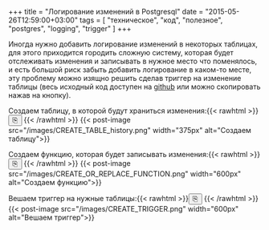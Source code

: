 +++
title = "Логирование изменений в Postgresql"
date = "2015-05-26T12:59:00+03:00"
tags = [
    "техническое",
    "код",
    "полезное",
    "postgres",
    "logging",
    "trigger"
]
+++

Иногда нужно добавить логирование изменений в некоторых таблицах, для этого приходится городить сложную систему, которая будет отслеживать изменения и записывать в нужное место что поменялось, и есть большой риск забыть добавить логирование в каком-то месте, эту проблему можно изящно решить сделав триггер на изменение таблицы (весь исходный код доступен на [github](https://gist.github.com/ad/24b606793aa73e8fd5bf1fe4a89c9507) или можно скопировать нажав на кнопку).

<!--more-->

<!-- https://carbon.now.sh/?bg=rgba%28171%2C+184%2C+195%2C+1%29&t=lucario&wt=none&l=sql&ds=false&dsyoff=20px&dsblur=68px&wc=true&wa=false&pv=0px&ph=0px&ln=true&fl=1&fm=Hack&fs=10.5px&lh=133%25&si=false&es=2x&wm=false&code=CREATE%2520OR%2520REPLACE%2520FUNCTION%2520change_trigger%28%29%2520RETURNS%2520trigger%2520AS%2520%2524%2524%250ABEGIN%250A%2520%2520IF%2520TG_OP%2520%253D%2520%27INSERT%27%250A%2520%2520%2520%2520THEN%250A%2520%2520%2520%2520%2520%2520INSERT%2520INTO%2520history%2520%28tabname%252C%2520schemaname%252C%2520operation%252C%2520new_val%252C%2520item_id%29%250A%2520%2520%2520%2520%2520%2520VALUES%2520%28TG_RELNAME%252C%2520TG_TABLE_SCHEMA%252C%2520TG_OP%252C%2520row_to_json%28NEW%29%252C%2520NEW.id%29%253B%250A%2520%2520%2520%2520%2520%2520RETURN%2520NEW%253B%250AELSIF%2520TG_OP%2520%253D%2520%27UPDATE%27%250A%2520%2520THEN%250A%2520%2520%2520%2520INSERT%2520INTO%2520history%2520%28tabname%252C%2520schemaname%252C%2520operation%252C%2520new_val%252C%2520old_val%252C%2520item_id%29%250A%2520%2520%2520%2520VALUES%2520%28TG_RELNAME%252C%2520TG_TABLE_SCHEMA%252C%2520TG_OP%252C%2520row_to_json%28NEW%29%252C%2520row_to_json%28OLD%29%252C%2520NEW.id%29%253B%250A%2520%2520%2520%2520RETURN%2520NEW%253B%250A%2520%2520ELSIF%2520TG_OP%2520%253D%2520%27DELETE%27%250A%2520%2520%2520%2520THEN%250A%2520%2520%2520%2520%2520%2520INSERT%2520INTO%2520history%2520%28tabname%252C%2520schemaname%252C%2520operation%252C%2520old_val%252C%2520item_id%29%250A%2520%2520%2520%2520%2520%2520VALUES%2520%28TG_RELNAME%252C%2520TG_TABLE_SCHEMA%252C%2520TG_OP%252C%2520row_to_json%28OLD%29%252C%2520OLD.id%29%253B%250A%2520%2520%2520%2520%2520%2520RETURN%2520OLD%253B%250A%2520%2520END%2520IF%253B%250AEND%253B%250A%2524%2524%2520LANGUAGE%2520%27plpgsql%27%2520SECURITY%2520DEFINER%253B -->

Создаем таблицу, в которой будут храниться изменения:{{< rawhtml >}}<input type="button" value="&#x2398" title="Копировать код" onclick="copyToClipboard('create_table'); return false;">
<input type="hidden" id="create_table" value="CREATE TABLE history (
    id          serial,
    tstamp      timestamp DEFAULT now(),
    schemaname  text,
    tabname     text,
    operation   text,
    who         text DEFAULT current_user,
    new_val     json,
    old_val     json,
    item_id     int8
);">{{< /rawhtml >}}
{{< post-image src="/images/CREATE_TABLE_history.png" width="375px" alt="Создаем таблицу">}}

Создаем функцию, которая будет записывать изменения:{{< rawhtml >}}<input type="button" value="&#x2398" title="Копировать код" onclick="copyToClipboard('create_or_replace'); return false;">
<input type="hidden" id="create_or_replace" value="CREATE OR REPLACE FUNCTION change_trigger() RETURNS trigger AS $$
BEGIN
  IF TG_OP = 'INSERT'
    THEN
      INSERT INTO history (tabname, schemaname, operation, new_val, item_id)
      VALUES (TG_RELNAME, TG_TABLE_SCHEMA, TG_OP, row_to_json(NEW), NEW.id);
      RETURN NEW;
ELSIF TG_OP = 'UPDATE'
  THEN
    INSERT INTO history (tabname, schemaname, operation, new_val, old_val, item_id)
    VALUES (TG_RELNAME, TG_TABLE_SCHEMA, TG_OP, row_to_json(NEW), row_to_json(OLD), NEW.id);
    RETURN NEW;
  ELSIF TG_OP = 'DELETE'
    THEN
      INSERT INTO history (tabname, schemaname, operation, old_val, item_id)
      VALUES (TG_RELNAME, TG_TABLE_SCHEMA, TG_OP, row_to_json(OLD), OLD.id);
      RETURN OLD;
  END IF;
END;
$$ LANGUAGE 'plpgsql' SECURITY DEFINER;">{{< /rawhtml >}}
{{< post-image src="/images/CREATE_OR_REPLACE_FUNCTION.png" width="600px" alt="Создаем функцию">}}


Вешаем триггер на нужные таблицы:{{< rawhtml >}}<input type="button" value="&#x2398" title="Копировать код" onclick="copyToClipboard('create_trigger'); return false;">
<input type="hidden" id="create_trigger" value="CREATE TRIGGER tablename_trigger BEFORE INSERT OR UPDATE OR DELETE ON tablename FOR EACH ROW EXECUTE PROCEDURE change_trigger();">{{< /rawhtml >}}
{{< post-image src="/images/CREATE_TRIGGER.png" width="600px" alt="Вешаем триггер">}}